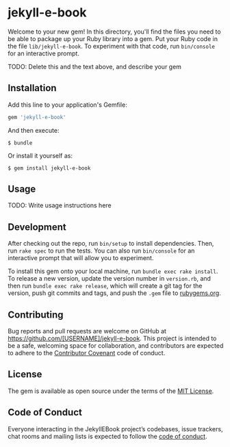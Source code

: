 # jekyll-e-book

Welcome to your new gem! In this directory, you'll find the files you need to be able to package up your Ruby library into a gem. Put your Ruby code in the file `lib/jekyll-e-book`. To experiment with that code, run `bin/console` for an interactive prompt.

TODO: Delete this and the text above, and describe your gem

## Installation

Add this line to your application's Gemfile:

```ruby
gem 'jekyll-e-book'
```

And then execute:

    $ bundle

Or install it yourself as:

    $ gem install jekyll-e-book

## Usage

TODO: Write usage instructions here

## Development

After checking out the repo, run `bin/setup` to install dependencies. Then, run `rake spec` to run the tests. You can also run `bin/console` for an interactive prompt that will allow you to experiment.

To install this gem onto your local machine, run `bundle exec rake install`. To release a new version, update the version number in `version.rb`, and then run `bundle exec rake release`, which will create a git tag for the version, push git commits and tags, and push the `.gem` file to [rubygems.org](https://rubygems.org).

## Contributing

Bug reports and pull requests are welcome on GitHub at https://github.com/[USERNAME]/jekyll-e-book. This project is intended to be a safe, welcoming space for collaboration, and contributors are expected to adhere to the [Contributor Covenant](http://contributor-covenant.org) code of conduct.

## License

The gem is available as open source under the terms of the [MIT License](https://opensource.org/licenses/MIT).

## Code of Conduct

Everyone interacting in the JekyllEBook project’s codebases, issue trackers, chat rooms and mailing lists is expected to follow the [code of conduct](https://github.com/[USERNAME]/jekyll-e-book/blob/master/CODE_OF_CONDUCT.md).
